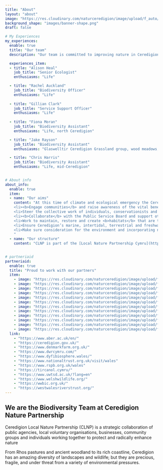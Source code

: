 ```yaml
---
title: "About"
layout: "about"
image: "https://res.cloudinary.com/naturceredigion/image/upload/f_auto/v1720624188/rachel.jpg"
background_shape: "images/banner-shape.png"
draft: false

# My Experiences
my_experiences:
  enable: true
  title: "Our team"
  description: "Our team is committed to improving nature in Ceredigion, working with a range of dedicated partners and engaged members of the public"

  experiences_item:
  - title: "Alison Heal"
    job_title: "Senior Ecologist"
    enthusiasms: "Life"

  - title: "Rachel Auckland"
    job_title: "Biodiversity Officer"
    enthusiasms: "Life"
    
  - title: "Gillian Clark"
    job_title: "Service Support Officer"
    enthusiasms: "Life"
    
  - title: "Fiona Moran"
    job_title: "Biodiversity Assistant"
    enthusiasms: "Life, north Ceredigion"

  - title: "Jake Rayson"
    job_title: "Biodiversity Assistant"
    enthusiasms: "Glaswelltir Ceredigion Grassland group, wood meadows, forest gardens, south Ceredigion"

  - title: "Chris Harris"
    job_title: "Biodiversity Assistant"
    enthusiasms: "Life, mid-Ceredigion"

    
# About info
about_info:
  enable: true
  item:
  - name: "Our aims"
    content: "At this time of climate and ecological emergency the Ceredigion Local Nature Partnership (LNP) aims to:
    <li><b>Engage communities</b> and raise awareness of the vital benefits that a healthy natural environment brings to people and the economy.  </li>
    <li>Steer the collective work of individuals, conservationists and business to <b>work in partnership</b> to protect, improve, create and connect Ceredigion’s natural landscape.</li>
    <li><b>Collaborate</b> with the Public Service Board and support other public bodies to protect and enhance nature across the county.</li>
    <li>Work to maintain, restore and create <b>habitats</b> that are thriving with wildlife including mammals, birds, reptiles, amphibians, fish, invertebrates, plants, fungi and more.</li>
    <li>Ensure Ceredigion’s marine, intertidal, terrestrial and freshwater environments <b>retain and regain good health</b>.</li>
    <li>Make sure consideration for the environment and incorporating nature recovery objectives are put right at the <b>heart of local decision-making</b>.</li>
    "
  - name: "Our structure"
    content: "CLNP is part of the [Local Nature Partnership Cymru](https://lnp.cymru/) and hosted by [Ceredigion County Council](https://www.ceredigion.gov.uk/resident/coast-countryside/conservation-and-wildlife-new/)."

    
# partneriaid
partneriaid:
  enable: true
  title: "Proud to work with our partners"
  item:
    - image: "https://res.cloudinary.com/naturceredigion/image/upload/f_auto,w_55/v1721050348/aberystwyth-university-square.png"
    - image: "https://res.cloudinary.com/naturceredigion/image/upload/f_auto,w_55/v1721051639/ceredigion-county-council-square.png"
    - image: "https://res.cloudinary.com/naturceredigion/image/upload/f_auto,w_55/v1721051639/denmark-farm-square.png"
    - image: "https://res.cloudinary.com/naturceredigion/image/upload/f_auto,w_55/v1721051640/dwr-cymru-square.png"
    - image: "https://res.cloudinary.com/naturceredigion/image/upload/f_auto,w_55/v1721051640/dyfi-biosphere-square.png"
    - image: "https://res.cloudinary.com/naturceredigion/image/upload/f_auto,w_55/v1721050349/national-trust-square.png"
    - image: "https://res.cloudinary.com/naturceredigion/image/upload/f_auto,w_55/v1721051641/rspb-square.png"
    - image: "https://res.cloudinary.com/naturceredigion/image/upload/f_auto,w_55/v1721051639/tir-canol-square.png"
    - image: "https://res.cloudinary.com/naturceredigion/image/upload/f_auto,w_55/v1721051639/uwtsd-tir-glas-square.png"
    - image: "https://res.cloudinary.com/naturceredigion/image/upload/f_auto,w_55/v1721051639/wildlife-trust-square.png"
    - image: "https://res.cloudinary.com/naturceredigion/image/upload/f_auto,w_55/v1721051640/wwbic-square.png"
    - image: "https://res.cloudinary.com/naturceredigion/image/upload/f_auto,w_55/v1721051641/wwrt-square.png"
  link:
    - "https://www.aber.ac.uk/en/"
    - "https://ceredigion.gov.uk/"
    - "https://www.denmarkfarm.org.uk/"
    - "https://www.dwrcymru.com/"
    - "https://www.dyfibiosphere.wales/"
    - "https://www.nationaltrust.org.uk/visit/wales"
    - "https://www.rspb.org.uk/wales"
    - "https://tircanol.cymru/"
    - "https://www.uwtsd.ac.uk/?lang=en"
    - "https://www.welshwildlife.org/"
    - "https://wwbic.org.uk/"
    - "https://westwalesriverstrust.org/"
---
```


## We are the Biodiversity Team&nbsp;at <strong>Ceredigion Nature Partnership</strong>

Ceredigion Local Nature Partnership (CLNP) is a strategic collaboration of public agencies, local voluntary organisations, businesses, community groups and individuals working together to protect and radically enhance nature

From Rhos pastures and ancient woodland to its rich coastline, Ceredigion has an amazing diversity of landscapes and wildlife; but they are precious, fragile, and under threat from a variety of environmental pressures.

